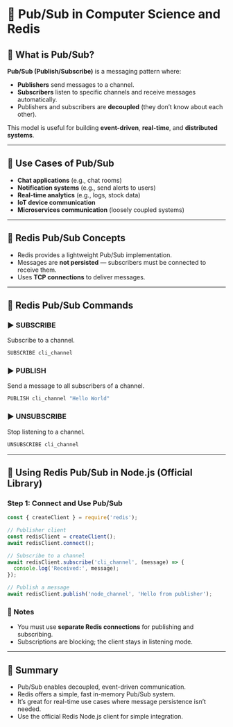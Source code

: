 # 📡 Pub/Sub in Computer Science and Redis

## 🔹 What is Pub/Sub?

**Pub/Sub (Publish/Subscribe)** is a messaging pattern where:

* **Publishers** send messages to a channel.
* **Subscribers** listen to specific channels and receive messages automatically.
* Publishers and subscribers are **decoupled** (they don’t know about each other).

This model is useful for building **event-driven**, **real-time**, and **distributed systems**.

---

## 🔹 Use Cases of Pub/Sub

* **Chat applications** (e.g., chat rooms)
* **Notification systems** (e.g., send alerts to users)
* **Real-time analytics** (e.g., logs, stock data)
* **IoT device communication**
* **Microservices communication** (loosely coupled systems)

---

## 🔹 Redis Pub/Sub Concepts

* Redis provides a lightweight Pub/Sub implementation.
* Messages are **not persisted** — subscribers must be connected to receive them.
* Uses **TCP connections** to deliver messages.

---

## 🔹 Redis Pub/Sub Commands

### ▶ SUBSCRIBE

Subscribe to a channel.

```bash
SUBSCRIBE cli_channel
```

### ▶ PUBLISH

Send a message to all subscribers of a channel.

```bash
PUBLISH cli_channel "Hello World"
```

### ▶ UNSUBSCRIBE

Stop listening to a channel.

```bash
UNSUBSCRIBE cli_channel
```

---

## 🔹 Using Redis Pub/Sub in Node.js (Official Library)

### Step 1: Connect and Use Pub/Sub

```js
const { createClient } = require('redis');

// Publisher client
const redisClient = createClient();
await redisClient.connect();

// Subscribe to a channel
await redisClient.subscribe('cli_channel', (message) => {
  console.log('Received:', message);
});

// Publish a message
await redisClient.publish('node_channel', 'Hello from publisher');
```

### 🔄 Notes

* You must use **separate Redis connections** for publishing and subscribing.
* Subscriptions are blocking; the client stays in listening mode.

---

## 🧠 Summary

* Pub/Sub enables decoupled, event-driven communication.
* Redis offers a simple, fast in-memory Pub/Sub system.
* It’s great for real-time use cases where message persistence isn’t needed.
* Use the official Redis Node.js client for simple integration.
